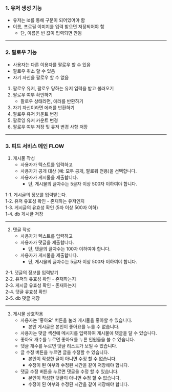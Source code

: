 ### 1. 유저 생성 기능
* 유저는 id를 통해 구분이 되어있어야 함
* 이름, 프로필 이미지를 입력 받으면 저장되어야 함
  + 단, 이름은 빈 값이 입력되면 안됨
***
 ### 2. 팔로우 기능
* 사용자는 다른 이용자를 팔로우 할 수 있음
* 팔로우 취소 할 수 있음
* 자기 자신을 팔로우 할 수 없음
1. 팔로우 유저, 팔로우 당하는 유저 입력을 받고 불러오기
2. 팔로우 여부 확인하기
   - 팔로우 상태라면, 에러를 반환하기
3. 자기 자신이라면 에러를 반환하기
4. 팔로우 유저 카운트 변경
5. 팔로잉 유저 카운트 변경
6. 팔로우 여부 저장 및 유저 변경 사항 저장
***
 ### 3. 피드 서비스 메인 FLOW
1. 게시물 작성
   - 사용자가 텍스트를 입력하고
   - 사용자가 공개 대상 (예: 모두 공개, 팔로워 전용)을 선택합니다.
   - 사용자가 게시물을 제출합니다.
     - 단, 게시물의 글자수는 5글자 이상 500자 이하여야 합니다. <br/>
     
1-1. 게시글의 정보를 입력받는다. <br/>
1-2. 유저 유효성 확인 - 존재하는 유저인지 <br/>
1-3. 게시글의 유효성 확인 (5자 이상 500자 이하) <br/>
1-4. db 게시글 저장
***

2. 댓글 작성
   - 사용자가 텍스트를 입력하고
   - 사용자가 댓글을 제출합니다.
     - 단, 댓글의 글자수는 100자 이하여야 합니다.
   - 사용자가 게시물을 제출합니다.
     - 단, 게시물의 글자수는 5글자 이상 500자 이하여야 합니다. <br/>

2-1. 댓글의 정보를 입력받기 <br/>
2-2. 유저의 유효성 확인 - 존재하는지 <br/>
2-3. 게시글 유효성 확인 - 존재하는지 <br/>
2-4. 댓글 유효성 확인 <br/>
2-5. db 댓글 저장
***

3. 게시물 상호작용
   - 사용자는 '좋아요' 버튼을 눌러 게시물을 좋아할 수 있습니다.
     - 본인 게시글은 본인이 좋아요를 누를 수 없습니다.
   - 사용자는 댓글 섹션에 메시지를 입력하여 게시물에 댓글을 달 수 있습니다.
   - 좋아요 개수를 누르면 좋아요를 누른 인원들을 볼 수 있습니다.
   - 댓글 개수를 누르면 댓글 리스트가 보일 수 있습니다.
   - 글 수정 버튼을 누르면 글을 수정할 수 있습니다.
     - 본인이 작성한 글이 아니면 수정 할 수 없습니다.
     - 수정이 된 여부와 수정된 시간을 같이 저장해야 합니다.
   - 댓글 수정 버튼을 누르면 댓글을 수정 할 수 있습니다.
     - 본인이 작성한 댓글이 아니면 수정 할 수 없습니다.
     - 수정이 된 여부와 수정된 시간을 같이 저장해야 합니다.
